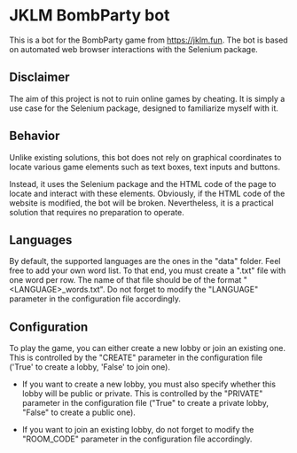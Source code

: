 # JKLM BombParty bot

This is a bot for the BombParty game from https://jklm.fun.
The bot is based on automated web browser interactions with the Selenium package.

## Disclaimer
The aim of this project is not to ruin online games by cheating. It is simply a use case for the Selenium package, designed to familiarize myself with it.

## Behavior
Unlike existing solutions, this bot does not rely on graphical coordinates to locate various game elements such as text boxes, text inputs and buttons.

Instead, it uses the Selenium package and the HTML code of the page to locate and interact with these elements.
Obviously, if the HTML code of the website is modified, the bot will be broken. Nevertheless, it is a practical solution that requires no preparation to operate.

## Languages
By default, the supported languages are the ones in the "data" folder. Feel free to add your own word list. 
To that end, you must create a ".txt" file with one word per row. The name of that file should be of the format "\<LANGUAGE\>_words.txt". Do not forget to modify the "LANGUAGE" parameter in the configuration file accordingly.

## Configuration
To play the game, you can either create a new lobby or join an existing one. This is controlled by the "CREATE" parameter in the configuration file ('True' to create a lobby, 'False' to join one).

- If you want to create a new lobby, you must also specify whether this lobby will be public or private. This is controlled by the "PRIVATE" parameter in the configuration file ("True" to create a private lobby, "False" to create a public one).

- If you want to join an existing lobby, do not forget to modify the "ROOM_CODE" parameter in the configuration file accordingly.